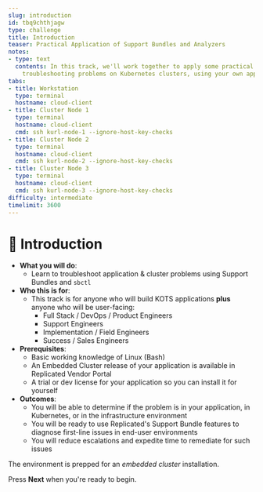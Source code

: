 ```yaml
---
slug: introduction
id: tbq9chthjagw
type: challenge
title: Introduction
teaser: Practical Application of Support Bundles and Analyzers
notes:
- type: text
  contents: In this track, we'll work together to apply some practical methods for
    troubleshooting problems on Kubernetes clusters, using your own application.
tabs:
- title: Workstation
  type: terminal
  hostname: cloud-client
- title: Cluster Node 1
  type: terminal
  hostname: cloud-client
  cmd: ssh kurl-node-1 --ignore-host-key-checks
- title: Cluster Node 2
  type: terminal
  hostname: cloud-client
  cmd: ssh kurl-node-2 --ignore-host-key-checks
- title: Cluster Node 3
  type: terminal
  hostname: cloud-client
  cmd: ssh kurl-node-3 --ignore-host-key-checks
difficulty: intermediate
timelimit: 3600
---
```


👋 Introduction
===============

* **What you will do**:
  * Learn to troubleshoot application & cluster problems using Support Bundles and `sbctl`
* **Who this is for**:
  * This track is for anyone who will build KOTS applications **plus** anyone who will be user-facing:
    * Full Stack / DevOps / Product Engineers
    * Support Engineers
    * Implementation / Field Engineers
    * Success / Sales Engineers
* **Prerequisites**:
  * Basic working knowledge of Linux (Bash)
  * An Embedded Cluster release of your application is available in Replicated Vendor Portal
  * A trial or dev license for your application so you can install it for yourself
* **Outcomes**:
  * You will be able to determine if the problem is in your application, in Kubernetes, or in the infrastructure environment
  * You will be ready to use Replicated's Support Bundle features to diagnose first-line issues in end-user environments
  * You will reduce escalations and expedite time to remediate for such issues

The environment is prepped for an *embedded cluster* installation.

Press **Next** when you're ready to begin.
